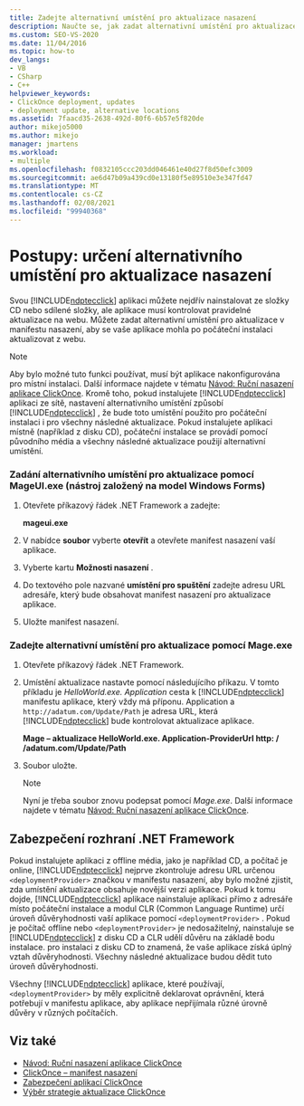 ```yaml
---
title: Zadejte alternativní umístění pro aktualizace nasazení
description: Naučte se, jak zadat alternativní umístění pro aktualizace pro aplikaci ClickOnce v manifestu nasazení.
ms.custom: SEO-VS-2020
ms.date: 11/04/2016
ms.topic: how-to
dev_langs:
- VB
- CSharp
- C++
helpviewer_keywords:
- ClickOnce deployment, updates
- deployment update, alternative locations
ms.assetid: 7faacd35-2638-492d-80f6-6b57e5f820de
author: mikejo5000
ms.author: mikejo
manager: jmartens
ms.workload:
- multiple
ms.openlocfilehash: f0832105ccc203dd046461e40d27f8d50efc3009
ms.sourcegitcommit: ae6d47b09a439cd0e13180f5e89510e3e347fd47
ms.translationtype: MT
ms.contentlocale: cs-CZ
ms.lasthandoff: 02/08/2021
ms.locfileid: "99940368"
---
```

# <a name="how-to-specify-an-alternate-location-for-deployment-updates"></a>Postupy: určení alternativního umístění pro aktualizace nasazení
Svou [!INCLUDE[ndptecclick](../deployment/includes/ndptecclick_md.md)] aplikaci můžete nejdřív nainstalovat ze složky CD nebo sdílené složky, ale aplikace musí kontrolovat pravidelné aktualizace na webu. Můžete zadat alternativní umístění pro aktualizace v manifestu nasazení, aby se vaše aplikace mohla po počáteční instalaci aktualizovat z webu.

> [!NOTE]
> Aby bylo možné tuto funkci používat, musí být aplikace nakonfigurována pro místní instalaci. Další informace najdete v tématu [Návod: Ruční nasazení aplikace ClickOnce](../deployment/walkthrough-manually-deploying-a-clickonce-application.md). Kromě toho, pokud instalujete [!INCLUDE[ndptecclick](../deployment/includes/ndptecclick_md.md)] aplikaci ze sítě, nastavení alternativního umístění způsobí [!INCLUDE[ndptecclick](../deployment/includes/ndptecclick_md.md)] , že bude toto umístění použito pro počáteční instalaci i pro všechny následné aktualizace. Pokud instalujete aplikaci místně (například z disku CD), počáteční instalace se provádí pomocí původního média a všechny následné aktualizace použijí alternativní umístění.

### <a name="specify-an-alternate-location-for-updates-by-using-mageuiexe-windows-forms-based-utility"></a>Zadání alternativního umístění pro aktualizace pomocí MageUI.exe (nástroj založený na model Windows Forms)

1. Otevřete příkazový řádek .NET Framework a zadejte:

     **mageui.exe**

2. V nabídce **soubor** vyberte **otevřít** a otevřete manifest nasazení vaší aplikace.

3. Vyberte kartu **Možnosti nasazení** .

4. Do textového pole nazvané **umístění pro spuštění** zadejte adresu URL adresáře, který bude obsahovat manifest nasazení pro aktualizace aplikace.

5. Uložte manifest nasazení.

### <a name="specify-an-alternate-location-for-updates-by-using-mageexe"></a>Zadejte alternativní umístění pro aktualizace pomocí Mage.exe

1. Otevřete příkazový řádek .NET Framework.

2. Umístění aktualizace nastavte pomocí následujícího příkazu. V tomto příkladu je *HelloWorld.exe. Application* cesta k [!INCLUDE[ndptecclick](../deployment/includes/ndptecclick_md.md)] manifestu aplikace, který vždy má příponu. Application a `http://adatum.com/Update/Path` je adresa URL, která [!INCLUDE[ndptecclick](../deployment/includes/ndptecclick_md.md)] bude kontrolovat aktualizace aplikace.

    **Mage – aktualizace HelloWorld.exe. Application-ProviderUrl http: \/ /adatum.com/Update/Path**

3. Soubor uložte.

   > [!NOTE]
   > Nyní je třeba soubor znovu podepsat pomocí *Mage.exe*. Další informace najdete v tématu [Návod: Ruční nasazení aplikace ClickOnce](../deployment/walkthrough-manually-deploying-a-clickonce-application.md).

## <a name="net-framework-security"></a>Zabezpečení rozhraní .NET Framework
 Pokud instalujete aplikaci z offline média, jako je například CD, a počítač je online, [!INCLUDE[ndptecclick](../deployment/includes/ndptecclick_md.md)] nejprve zkontroluje adresu URL určenou `<deploymentProvider>` značkou v manifestu nasazení, aby bylo možné zjistit, zda umístění aktualizace obsahuje novější verzi aplikace. Pokud k tomu dojde, [!INCLUDE[ndptecclick](../deployment/includes/ndptecclick_md.md)] aplikace nainstaluje aplikaci přímo z adresáře místo počáteční instalace a modul CLR (Common Language Runtime) určí úroveň důvěryhodnosti vaší aplikace pomocí `<deploymentProvider>` . Pokud je počítač offline nebo `<deploymentProvider>` je nedosažitelný, nainstaluje se [!INCLUDE[ndptecclick](../deployment/includes/ndptecclick_md.md)] z disku CD a CLR udělí důvěru na základě bodu instalace. pro instalaci z disku CD to znamená, že vaše aplikace získá úplný vztah důvěryhodnosti. Všechny následné aktualizace budou dědit tuto úroveň důvěryhodnosti.

 Všechny [!INCLUDE[ndptecclick](../deployment/includes/ndptecclick_md.md)] aplikace, které používají, `<deploymentProvider>` by měly explicitně deklarovat oprávnění, která potřebují v manifestu aplikace, aby aplikace nepřijímala různé úrovně důvěry v různých počítačích.

## <a name="see-also"></a>Viz také
- [Návod: Ruční nasazení aplikace ClickOnce](../deployment/walkthrough-manually-deploying-a-clickonce-application.md)
- [ClickOnce – manifest nasazení](../deployment/clickonce-deployment-manifest.md)
- [Zabezpečení aplikací ClickOnce](../deployment/securing-clickonce-applications.md)
- [Výběr strategie aktualizace ClickOnce](../deployment/choosing-a-clickonce-update-strategy.md)